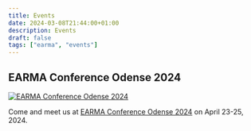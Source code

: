 ```yaml
---
title: Events
date: 2024-03-08T21:44:00+01:00
description: Events
draft: false
tags: ["earma", "events"]
---
```


## EARMA Conference Odense 2024

[![EARMA Conference Odense 2024](https://earma.org/media/gallery/events-content_odense-microsite-banner-updated.jpg)][earma]

Come and meet us at [EARMA Conference Odense 2024][earma] on April 23-25, 2024.

<!-- links -->

[earma]: https://earma.org/conferences/earma-conference-odense-2024
